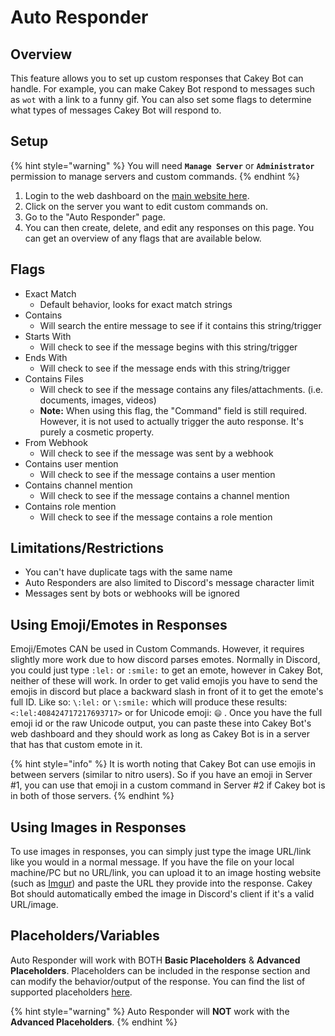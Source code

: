 # Auto Responder

## Overview

This feature allows you to set up custom responses that Cakey Bot can handle. For example, you can make Cakey Bot respond to messages such as `wot` with a link to a funny gif. You can also set some flags to determine what types of messages Cakey Bot will respond to.

## Setup

{% hint style="warning" %}
You will need **`Manage Server`** or **`Administrator`** permission to manage servers and custom commands.
{% endhint %}

1. Login to the web dashboard on the [main website here](https://cakeybot.app/dashboard/public).
2. Click on the server you want to edit custom commands on.
3. Go to the "Auto Responder" page.
4. You can then create, delete, and edit any responses on this page. You can get an overview of any flags that are available below.&#x20;

## Flags

* Exact Match
  * Default behavior, looks for exact match strings
* Contains
  * Will search the entire message to see if it contains this string/trigger
* Starts With
  * Will check to see if the message begins with this string/trigger
* Ends With
  * Will check to see if the message ends with this string/trigger
* Contains Files
  * Will check to see if the message contains any files/attachments. (i.e. documents, images, videos)
  * **Note:** When using this flag, the "Command" field is still required. However, it is not used to actually trigger the auto response. It's purely a cosmetic property.
* From Webhook
  * Will check to see if the message was sent by a webhook
* Contains user mention
  * Will check to see if the message contains a user mention
* Contains channel mention
  * Will check to see if the message contains a channel mention
* Contains role mention
  * Will check to see if the message contains a role mention

## Limitations/Restrictions

* You can't have duplicate tags with the same name
* Auto Responders are also limited to Discord's message character limit
* Messages sent by bots or webhooks will be ignored

## Using Emoji/Emotes in Responses

Emoji/Emotes CAN be used in Custom Commands. However, it requires slightly more work due to how discord parses emotes. Normally in Discord, you could just type `:lel:` or `:smile:` to get an emote, however in Cakey Bot, neither of these will work. In order to get valid emojis you have to send the emojis in discord but place a backward slash in front of it to get the emote's full ID. Like so: `\:lel:` or `\:smile:` which will produce these results: `<:lel:408424717217693717>` or for Unicode emoji: `😄` . Once you have the full emoji id or the raw Unicode output, you can paste these into Cakey Bot's web dashboard and they should work as long as Cakey Bot is in a server that has that custom emote in it.

{% hint style="info" %}
It is worth noting that Cakey Bot can use emojis in between servers (similar to nitro users). So if you have an emoji in Server #1, you can use that emoji in a custom command in Server #2 if Cakey bot is in both of those servers.
{% endhint %}

## Using Images in Responses

To use images in responses, you can simply just type the image URL/link like you would in a normal message. If you have the file on your local machine/PC but no URL/link, you can upload it to an image hosting website (such as [Imgur](https://imgur.com/upload)) and paste the URL they provide into the response. Cakey Bot should automatically embed the image in Discord's client if it's a valid URL/image.

## Placeholders/Variables

Auto Responder will work with BOTH **Basic Placeholders** & **Advanced Placeholders**. Placeholders can be included in the response section and can modify the behavior/output of the response. You can find the list of supported placeholders [here](../setup/placeholders-variables.md).

{% hint style="warning" %}
Auto Responder will **NOT** work with the **Advanced Placeholders**.
{% endhint %}
